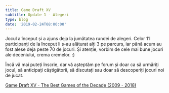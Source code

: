 ```yaml
---
title: Game Draft XV
subtitle: Update 1 - Alegeri
type: blog
date: '2019-02-24T08:00:00'
---
```

Jocul a început și a ajuns deja la jumătatea rundei de alegeri. Celor 11 participanți de la început li s-au alăturat alți 3 pe parcurs, iar până acum au fost alese deja peste 70 de jocuri. Și atenție, vorbim de cele mai bune jocuri ale deceniului, crema cremelor. :)

Încă vă mai puteți înscrie, dar vă așteptăm pe forum și doar ca să urmăriți jocul, să anticipați câștigătorii, să discutați sau doar să descoperiți jocuri noi de jucat.

[Game Draft XV - The Best Games of the Decade (2009 - 2018)](https://forum.candaparerevista.ro/viewtopic.php?f=59&t=2063)